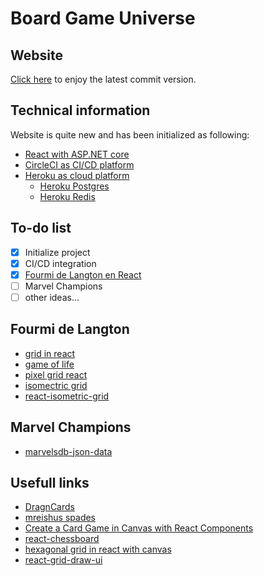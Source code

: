 # Board Game Universe

## Website
[Click here](https://boardgameuniverse.herokuapp.com) to enjoy the latest commit version.

## Technical information
Website is quite new and has been initialized as following:
- [React with ASP.NET core](https://docs.microsoft.com/fr-fr/aspnet/core/client-side/spa/react?view=aspnetcore-6.0&tabs=visual-studio)
- [CircleCI as CI/CD platform](https://circleci.com)
- [Heroku as cloud platform](https://heroku.com)
    - [Heroku Postgres](https://elements.heroku.com/addons/heroku-postgresql)
    - [Heroku Redis](https://elements.heroku.com/addons/heroku-redis)

## To-do list
- [x] Initialize project
- [x] CI/CD integration
- [X] [Fourmi de Langton en React](https://youtu.be/qZRYGxF6D3w)
- [ ] Marvel Champions
- [ ] other ideas...

## Fourmi de Langton
- [grid in react](https://stackoverflow.com/questions/61625766/how-to-create-a-grid-in-react)
- [game of life](https://www.freecodecamp.org/news/create-gameoflife-with-react-in-one-hour-8e686a410174/)
- [pixel grid react](https://codesandbox.io/examples/package/pixel-grid-react)
- [isomectric grid](https://design.tutsplus.com/tutorials/quick-tip-how-to-create-an-isometric-grid-in-less-than-2-minutes--vector-3831)
- [react-isometric-grid](https://www.npmjs.com/package/react-isometric-grid)

## Marvel Champions
- [marvelsdb-json-data](https://github.com/zzorba/marvelsdb-json-data)

## Usefull links
- [DragnCards](https://github.com/seastan/DragnCards)
- [mreishus spades](https://github.com/mreishus/spades)
- [Create a Card Game in Canvas with React Components](https://html5hive.org/create-a-card-game-in-canvas-with-react-components)
- [react-chessboard](https://www.npmjs.com/package/react-chessboard)
- [hexagonal grid in react with canvas](https://medium.com/swlh/how-to-draw-a-hexagonal-grid-in-react-with-canvas-d94f04d287ec)
- [react-grid-draw-ui](https://www.npmjs.com/package/react-grid-draw-ui)
